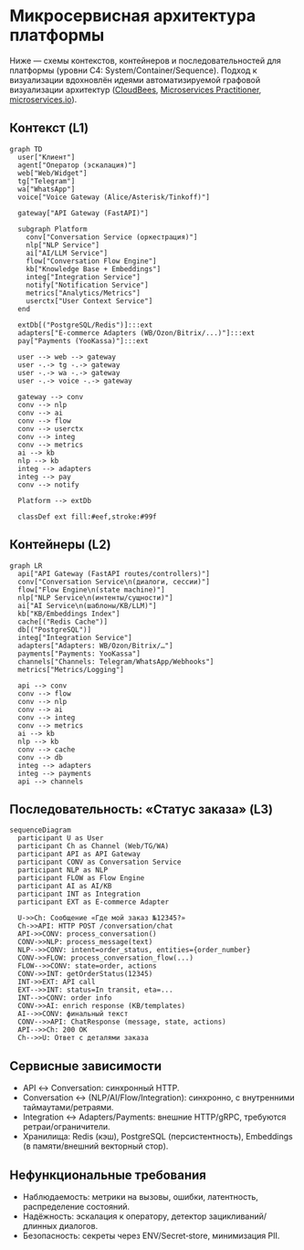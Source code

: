 # Микросервисная архитектура платформы

Ниже — схемы контекстов, контейнеров и последовательностей для платформы (уровни C4: System/Container/Sequence). Подход к визуализации вдохновлён идеями автоматизируемой графовой визуализации архитектур ([CloudBees](https://www.cloudbees.com/blog/documenting-microservices), [Microservices Practitioner](https://articles.microservices.com/an-alternative-way-of-visualizing-microservice-architecture-837cbee575c1?gi=9a6d606207c3), [microservices.io](https://microservices.io/post/architecture/2023/01/18/omg-are-you-still-using-rational-rose.html)).

## Контекст (L1)
```mermaid
graph TD
  user["Клиент"]
  agent["Оператор (эскалация)"]
  web["Web/Widget"]
  tg["Telegram"]
  wa["WhatsApp"]
  voice["Voice Gateway (Alice/Asterisk/Tinkoff)"]

  gateway["API Gateway (FastAPI)"]

  subgraph Platform
    conv["Conversation Service (оркестрация)"]
    nlp["NLP Service"]
    ai["AI/LLM Service"]
    flow["Conversation Flow Engine"]
    kb["Knowledge Base + Embeddings"]
    integ["Integration Service"]
    notify["Notification Service"]
    metrics["Analytics/Metrics"]
    userctx["User Context Service"]
  end

  extDb[("PostgreSQL/Redis")]:::ext
  adapters["E‑commerce Adapters (WB/Ozon/Bitrix/...)"]:::ext
  pay["Payments (YooKassa)"]:::ext

  user --> web --> gateway
  user -.-> tg -.-> gateway
  user -.-> wa -.-> gateway
  user -.-> voice -.-> gateway

  gateway --> conv
  conv --> nlp
  conv --> ai
  conv --> flow
  conv --> userctx
  conv --> integ
  conv --> metrics
  ai --> kb
  nlp --> kb
  integ --> adapters
  integ --> pay
  conv --> notify

  Platform --> extDb

  classDef ext fill:#eef,stroke:#99f
```

## Контейнеры (L2)
```mermaid
graph LR
  api["API Gateway (FastAPI routes/controllers)"]
  conv["Conversation Service\n(диалоги, сессии)"]
  flow["Flow Engine\n(state machine)"]
  nlp["NLP Service\n(интенты/сущности)"]
  ai["AI Service\n(шаблоны/KB/LLM)"]
  kb["KB/Embeddings Index"]
  cache[("Redis Cache")]
  db[("PostgreSQL")] 
  integ["Integration Service"]
  adapters["Adapters: WB/Ozon/Bitrix/…"]
  payments["Payments: YooKassa"]
  channels["Channels: Telegram/WhatsApp/Webhooks"]
  metrics["Metrics/Logging"]

  api --> conv
  conv --> flow
  conv --> nlp
  conv --> ai
  conv --> integ
  conv --> metrics
  ai --> kb
  nlp --> kb
  conv --> cache
  conv --> db
  integ --> adapters
  integ --> payments
  api --> channels
```

## Последовательность: «Статус заказа» (L3)
```mermaid
sequenceDiagram
  participant U as User
  participant Ch as Channel (Web/TG/WA)
  participant API as API Gateway
  participant CONV as Conversation Service
  participant NLP as NLP
  participant FLOW as Flow Engine
  participant AI as AI/KB
  participant INT as Integration
  participant EXT as E‑commerce Adapter

  U->>Ch: Сообщение «Где мой заказ №12345?»
  Ch->>API: HTTP POST /conversation/chat
  API->>CONV: process_conversation()
  CONV->>NLP: process_message(text)
  NLP-->>CONV: intent=order_status, entities={order_number}
  CONV->>FLOW: process_conversation_flow(...)
  FLOW-->>CONV: state=order, actions
  CONV->>INT: getOrderStatus(12345)
  INT->>EXT: API call
  EXT-->>INT: status=In transit, eta=...
  INT-->>CONV: order info
  CONV->>AI: enrich response (KB/templates)
  AI-->>CONV: финальный текст
  CONV-->>API: ChatResponse (message, state, actions)
  API-->>Ch: 200 OK
  Ch-->>U: Ответ с деталями заказа
```

## Сервисные зависимости
- API ↔ Conversation: синхронный HTTP.
- Conversation ↔ (NLP/AI/Flow/Integration): синхронно, с внутренними таймаутами/ретраями.
- Integration ↔ Adapters/Payments: внешние HTTP/gRPC, требуются ретраи/ограничители.
- Хранилища: Redis (кэш), PostgreSQL (персистентность), Embeddings (в памяти/внешний векторный стор).

## Нефункциональные требования
- Наблюдаемость: метрики на вызовы, ошибки, латентность, распределение состояний.
- Надёжность: эскалация к оператору, детектор зацикливаний/длинных диалогов.
- Безопасность: секреты через ENV/Secret‑store, минимизация PII.
